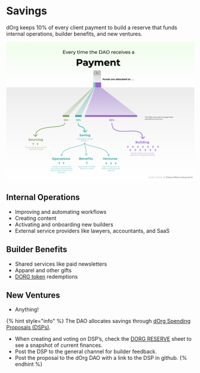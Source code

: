 # Savings

dOrg keeps 10% of every client payment to build a reserve that funds internal operations, builder benefits, and new ventures.

![](../.gitbook/assets/value-flow%20%281%29%20%281%29%20%281%29.png)

## Internal Operations

* Improving and automating workflows
* Creating content
* Activating and onboarding new builders
* External service providers like lawyers, accountants, and SaaS

## Builder Benefits

* Shared services like paid newsletters
* Apparel and other gifts
* [DORG token](rep-and-tokens.md#dorg-tokens) redemptions

## New Ventures

* Anything!

{% hint style="info" %}
The DAO allocates savings through [dOrg Spending Proposals \(DSPs\)](https://github.com/dOrgTech/Ops/tree/master/proposals).

* When creating and voting on DSP’s, check the [DORG RESERVE](https://docs.google.com/spreadsheets/d/1mwYhzTNXSytzVtACZLu1V_EVTfjPKhGfHu-KhnBFESk/edit#gid=846347915) sheet to see a snapshot of current finances.
* Post the DSP to the general channel for builder feedback.
* Post the proposal to the dOrg DAO with a link to the DSP in github.
{% endhint %}

